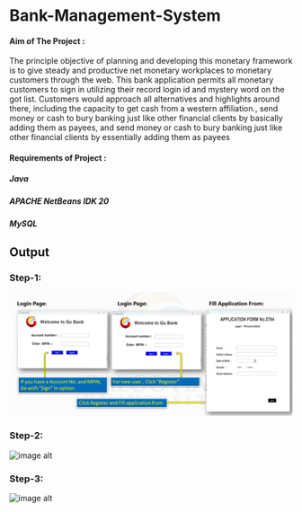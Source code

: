 # Bank-Management-System
#### Aim of The Project : 

The principle objective of planning and developing this monetary framework is to give steady and productive net monetary workplaces to monetary customers through the web. This bank application permits all monetary customers to sign in utilizing their record login id and mystery word on the got list. Customers would approach all alternatives and highlights around there, including the capacity to get cash from a western affiliation., send money or cash to bury banking just like other financial clients by basically adding them as payees, and send money or cash to bury banking just like other financial clients by essentially adding them as payees


#### Requirements of Project :
##### Java
##### APACHE NetBeans IDK 20
##### MySQL 

## Output
### Step-1: 
![image alt](https://github.com/thisisgovind/Bank-Management-System/blob/main/bs1.PNG?raw=true)
### Step-2:
![image alt]()
### Step-3:
![image alt]()
